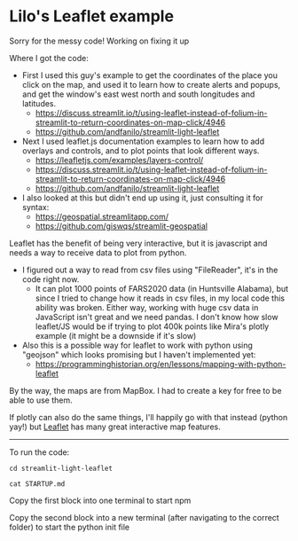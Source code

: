 # Lilo's Leaflet example

Sorry for the messy code! Working on fixing it up

Where I got the code:
  
- First I used this guy's example to get the coordinates of the place you click on the map, and used it to learn how to create alerts and popups, and get the window's east west north and south longitudes and latitudes. 
  - https://discuss.streamlit.io/t/using-leaflet-instead-of-folium-in-streamlit-to-return-coordinates-on-map-click/4946
  - https://github.com/andfanilo/streamlit-light-leaflet
- Next I used leaflet.js documentation examples to learn how to add overlays and controls, and to plot points that look different ways.
  - https://leafletjs.com/examples/layers-control/
  - https://discuss.streamlit.io/t/using-leaflet-instead-of-folium-in-streamlit-to-return-coordinates-on-map-click/4946
  - https://github.com/andfanilo/streamlit-light-leaflet
- I also looked at this but didn't end up using it, just consulting it for syntax:
  - https://geospatial.streamlitapp.com/
  - https://github.com/giswqs/streamlit-geospatial

Leaflet has the benefit of being very interactive, but it is javascript and needs a way to receive data to plot from python.
- I figured out a way to read from csv files using "FileReader", it's in the code right now.
  - It can plot 1000 points of FARS2020 data (in Huntsville Alabama), but since I tried to change how it reads in csv files, in my local code this ability was broken. Either way, working with huge csv data in JavaScript isn't great and we need pandas. I don't know how slow leaflet/JS would be if trying to plot 400k points like Mira's plotly example (it might be a downside if it's slow)  
- Also this is a possible way for leaflet to work with python using "geojson" which looks promising but I haven't implemented yet:
  - https://programminghistorian.org/en/lessons/mapping-with-python-leaflet

By the way, the maps are from MapBox. I had to create a key for free to be able to use them.

If plotly can also do the same things, I'll happily go with that instead (python yay!) but [Leaflet](https://leafletjs.com) has many great interactive map features. 


--------------------------------------------------------------------------


To run the code:

```
cd streamlit-light-leaflet

cat STARTUP.md
```

Copy the first block into one terminal to start npm

Copy the second block into a new terminal (after navigating to the correct folder) to start the python init file
